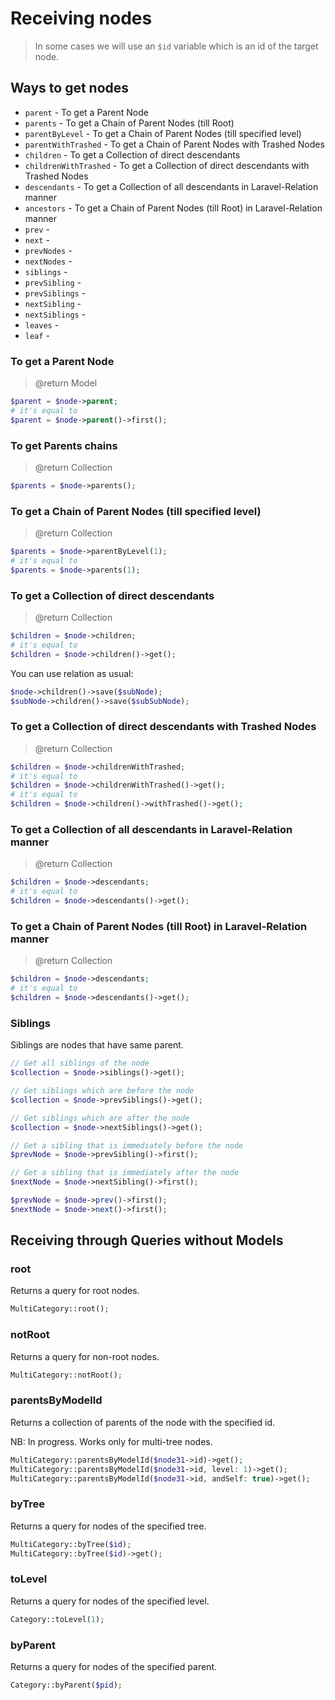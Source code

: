 # Receiving nodes

> In some cases we will use an `$id` variable which is an id of the target node.

## Ways to get nodes

- `parent` - To get a Parent Node
- `parents` - To get a Chain of Parent Nodes (till Root)
- `parentByLevel` - To get a Chain of Parent Nodes (till specified level)
- `parentWithTrashed` - To get a Chain of Parent Nodes with Trashed Nodes
- `children` - To get a Collection of direct descendants
- `childrenWithTrashed` - To get a Collection of direct descendants with Trashed Nodes
- `descendants` - To get a Collection of all descendants in Laravel-Relation manner
- `ancestors` - To get a Chain of Parent Nodes (till Root) in Laravel-Relation manner
- `prev` -
- `next` -
- `prevNodes` -
- `nextNodes` -
- `siblings` -
- `prevSibling` -
- `prevSiblings` -
- `nextSibling` -
- `nextSiblings` -
- `leaves` -
- `leaf` -

### To get a Parent Node

> @return Model

```php
$parent = $node->parent;
# it's equal to
$parent = $node->parent()->first();
```

### To get Parents chains

> @return Collection

```php
$parents = $node->parents();
```

### To get a Chain of Parent Nodes (till specified level)

> @return Collection

```php
$parents = $node->parentByLevel(1);
# it's equal to
$parents = $node->parents(1);
```

### To get a Collection of direct descendants

> @return Collection

```php
$children = $node->children;
# it's equal to
$children = $node->children()->get();
```

You can use relation as usual:

```php
$node->children()->save($subNode);
$subNode->children()->save($subSubNode);
```

### To get a Collection of direct descendants with Trashed Nodes

> @return Collection

```php
$children = $node->childrenWithTrashed;
# it's equal to
$children = $node->childrenWithTrashed()->get();
# it's equal to
$children = $node->children()->withTrashed()->get();
```

### To get a Collection of all descendants in Laravel-Relation manner

> @return Collection

```php
$children = $node->descendants;
# it's equal to
$children = $node->descendants()->get();
```

### To get a Chain of Parent Nodes (till Root) in Laravel-Relation manner

> @return Collection

```php
$children = $node->descendants;
# it's equal to
$children = $node->descendants()->get();
```

### Siblings

Siblings are nodes that have same parent.

```php
// Get all siblings of the node
$collection = $node->siblings()->get();

// Get siblings which are before the node
$collection = $node->prevSiblings()->get();

// Get siblings which are after the node
$collection = $node->nextSiblings()->get();

// Get a sibling that is immediately before the node
$prevNode = $node->prevSibling()->first();

// Get a sibling that is immediately after the node
$nextNode = $node->nextSibling()->first();
```

```php
$prevNode = $node->prev()->first();
$nextNode = $node->next()->first();
```

## Receiving through Queries without Models

### root

Returns a query for root nodes.

```php
MultiCategory::root();
```

### notRoot

Returns a query for non-root nodes.

```php
MultiCategory::notRoot();
```

### parentsByModelId

Returns a collection of parents of the node with the specified id.

NB: In progress. Works only for multi-tree nodes.

```php
MultiCategory::parentsByModelId($node31->id)->get();
MultiCategory::parentsByModelId($node31->id, level: 1)->get();
MultiCategory::parentsByModelId($node31->id, andSelf: true)->get();
```

### byTree

Returns a query for nodes of the specified tree.

```php
MultiCategory::byTree($id);
MultiCategory::byTree($id)->get();
```

### toLevel

Returns a query for nodes of the specified level.

```php
Category::toLevel(1);
```

### byParent

Returns a query for nodes of the specified parent.

```php
Category::byParent($pid);
```
